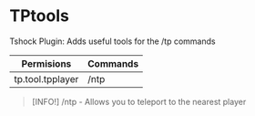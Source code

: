 # TPtools
Tshock Plugin: Adds useful tools for the /tp commands

|  Permisions  |  Commands    |
| ------------ | ------------ |
| tp.tool.tpplayer     | /ntp         |

> [INFO!]
> /ntp  -  Allows you to teleport to the nearest player
